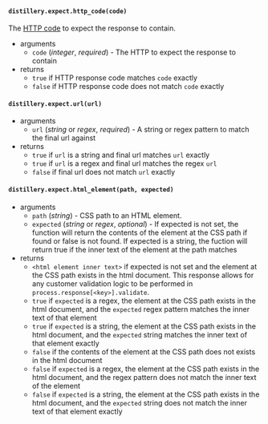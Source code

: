 #### `distillery.expect.http_code(code)`  
The [HTTP code](http://www.w3.org/Protocols/rfc2616/rfc2616-sec10.html) to expect the response to contain.
* arguments
    * `code` (*integer*, *required*) - The HTTP to expect the response to contain
* returns
    * `true` if HTTP response code matches `code` exactly
    * `false` if HTTP response code does not match `code` exactly

#### `distillery.expect.url(url)`  
* arguments
    * `url` (*string* or *regex*, *required*) - A string or regex pattern to match the final url against
* returns
    * `true` if `url` is a string and final url matches `url` exactly
    * `true` if `url` is a regex and final url matches the regex `url`
    * `false` if final url does not match `url` exactly

#### `distillery.expect.html_element(path, expected)`  
* arguments    
    * `path` (*string*) - CSS path to an HTML element.
    * `expected` (*string* or *regex*, *optional*) - If expected is not set, the function will return the contents of the element at the CSS path if found or false is not found. If expected is a string, the fuction will return true if the inner text of the element at the path matches
* returns
    * `<html element inner text>` if expected is not set and the element at the CSS path exists in the html document. This response allows for any customer validation logic to be performed in `process.response[<key>].validate`.
    * `true` if `expected` is a regex, the element at the CSS path exists in the html document, and the `expected` regex pattern matches the inner text of that element
    * `true` if `expected` is a string, the element at the CSS path exists in the html document, and the `expected` string matches the inner text of that element exactly
    * `false` if the contents of the element at the CSS path does not exists in the html document
    * `false` if `expected` is a regex, the element at the CSS path exists in the html document, and the regex pattern does not match the inner text of the element
    * `false` if `expected` is a string, the element at the CSS path exists in the html document, and the `expected` string does not match the inner text of that element exactly 